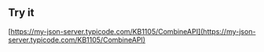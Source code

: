 ## Try it

[https://my-json-server.typicode.com/KB1105/CombineAPI](https://my-json-server.typicode.com/KB1105/CombineAPI)
